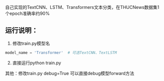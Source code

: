 自己实现的TextCNN、LSTM、Transformers文本分类，在THUCNews数据集1个epoch准确率约90%
## 运行说明：
1. 修改train.py模型名
```python
model_name = 'Transformer'  # 可选TextCNN、TextLSTM
```
2. 直接运行python train.py

其他：修改train.py debug=True 可以直接debug模型forward方法